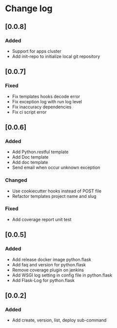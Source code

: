 # Change log

## [0.0.8]
### Added
- Support for apps cluster
- Add init-repo to initialize local git repository

## [0.0.7]
### Fixed
- Fix templates hooks decode error
- Fix exception log with run log level
- Fix inaccuracy dependencies
- Fix ci script error

## [0.0.6]

### Added
- Add Python.restful template
- Add Doc template
- Add doc template
- Send email when occur unknown exception

### Changed
- Use cookiecutter hooks instead of POST file
- Refactor templates project name and slug

### Fixed
- Add coverage report unit test

## [0.0.5]

### Added
- Add release docker image python.flask
- Add faq and version for python.flask
- Remove coverage plugin on jenkins
- Add WSGI log setting in config file in python.flask
- Add Flask-Log for python.flask

## [0.0.2]

### Added
- Add create, version, list, deploy sub-command

